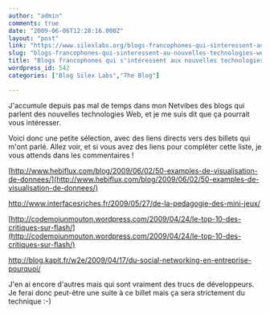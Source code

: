 ```yaml
---
author: "admin"
comments: true
date: "2009-06-06T12:28:16.000Z"
layout: "post"
link: "https://www.silexlabs.org/blogs-francophones-qui-sinteressent-au-nouvelles-technologies-web/"
slug: "blogs-francophones-qui-sinteressent-au-nouvelles-technologies-web"
title: "Blogs francophones qui s'intéressent aux nouvelles technologies Web"
wordpress_id: 542
categories: ["Blog Silex Labs","The Blog"]

---
```

J'accumule depuis pas mal de temps dans mon Netvibes des blogs qui parlent des nouvelles technologies Web, et je me suis dit que ça pourrait vous intéresser.

Voici donc une petite sélection, avec des liens directs vers des billets qui m'ont parlé. Allez voir, et si vous avez des liens pour compléter cette liste, je vous attends dans les commentaires !

[http://www.hebiflux.com/blog/2009/06/02/50-examples-de-visualisation-de-donnees/](http://www.hebiflux.com/blog/2009/06/02/50-examples-de-visualisation-de-donnees/)

[http://www.interfacesriches.fr/2009/05/27/de-la-pedagogie-des-mini-jeux/ ](http://www.interfacesriches.fr/2009/05/27/de-la-pedagogie-des-mini-jeux/)

[http://codemoiunmouton.wordpress.com/2009/04/24/le-top-10-des-critiques-sur-flash/](http://codemoiunmouton.wordpress.com/2009/04/24/le-top-10-des-critiques-sur-flash/)

[http://blog.kapit.fr/w2e/2009/04/17/du-social-networking-en-entreprise-pourquoi/ ](http://blog.kapit.fr/w2e/2009/04/17/du-social-networking-en-entreprise-pourquoi/)

J'en ai encore d'autres mais qui sont vraiment des trucs de développeurs. Je ferai donc peut-être une suite à ce billet mais ça sera strictement du technique :-)

